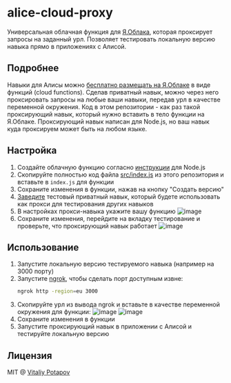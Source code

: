 # alice-cloud-proxy

Универсальная облачная функция для [Я.Облака](https://cloud.yandex.ru), которая проксирует запросы на заданный урл.
Позволяет тестировать локальную версию навыка прямо в приложениях с Алисой.

## Подробнее
Навыки для Алисы можно [бесплатно размещать на Я.Облаке](https://yandex.ru/blog/dialogs/navyki-alisy-teper-mozhno-razmeschat-v-yandeks-oblake-besplatno-i-prosto) в виде функций (cloud functions).
Сделав приватный навык, можно через него проксировать запросы на любые ваши навыки, передав урл в качестве переменной окружения.
Код в этом репозитории - как раз такой проксирующий навык, который нужно вставить в тело функции на Я.Облаке.
Проксирующий навык написан для Node.js, но ваш навык куда проксируем может быть на любом языке.

## Настройка

1. Создайте облачную функцию согласно [инструкции](https://yandex.ru/dev/dialogs/alice/doc/deploy-ycloud-function-docpage/) для Node.js
2. Скопируйте полностью код файла [src/index.js](https://github.com/vitalets/alice-cloud-proxy/blob/master/src/index.js) из этого репозитория и вставьте в `index.js` для функции
3. Сохраните изменения в функции, нажав на кнопку "Создать версию"
4. [Заведите](https://yandex.ru/dev/dialogs/alice/doc/publish-docpage/#publish) тестовый приватный навык, который будете использовать как прокси для тестирования других навыков
5. В настройках прокси-навыка укажите вашу функцию
   ![image](https://user-images.githubusercontent.com/1473072/66268276-79c6c280-e844-11e9-83c5-15fe37c32583.png)
6. Сохраните изменения, перейдите на вкладку тестирование и проверьте, что проксирующий навык работает 
   ![image](https://user-images.githubusercontent.com/1473072/66268399-b47d2a80-e845-11e9-97d3-11be682d94f6.png)

## Использование

1. Запустите локальную версию тестируемого навыка (например на 3000 порту)
2. Запустите [ngrok](https://ngrok.com/), чтобы сделать порт доступным извне:
   ```bash
   ngrok http -region=eu 3000
   ```
3. Скопируйте урл из вывода ngrok и вставьте в качестве переменной окружения для функции:
  ![image](https://user-images.githubusercontent.com/1473072/66268339-125d4280-e845-11e9-901c-488a41305ba7.png)
  ![image](https://user-images.githubusercontent.com/1473072/66268348-328d0180-e845-11e9-9578-adaf2812dca1.png)
4. Сохраните изменения в функции 
5. Запустите проксирующий навык в приложении с Алисой и тестируйте локальную версию 

## Лицензия
MIT @ [Vitaliy Potapov](https://github.com/vitalets)
